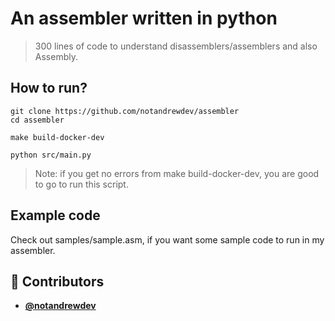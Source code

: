 <!-- DO NOT REMOVE - contributor_list:data:start:["notandrewdev"]:end -->

# An assembler written in python 

>300 lines of code to understand disassemblers/assemblers and also Assembly.

## How to run?
```
git clone https://github.com/notandrewdev/assembler
cd assembler
```
```
make build-docker-dev
```
```
python src/main.py
```

> Note: if you get no errors from make build-docker-dev, you are good to go to run this script.


## Example code
Check out samples/sample.asm, if you want some sample code to run in my assembler.

<!-- DO NOT REMOVE - contributor_list:start -->
## 👥 Contributors


- **[@notandrewdev](https://github.com/notandrewdev)**

<!-- DO NOT REMOVE - contributor_list:end -->
